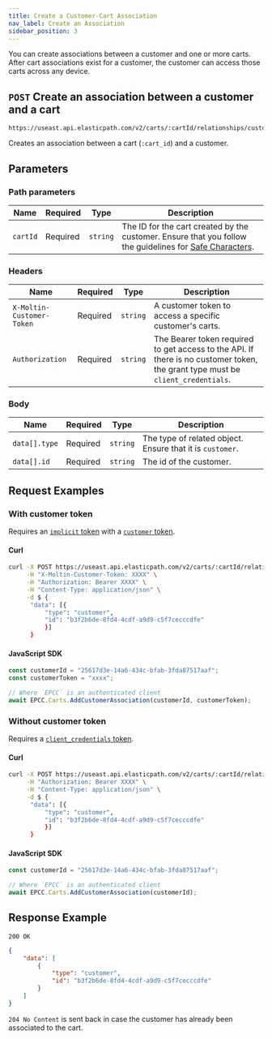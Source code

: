 ```yaml
---
title: Create a Customer-Cart Association
nav_label: Create an Association
sidebar_position: 3
---
```


You can create associations between a customer and one or more carts. After cart associations exist for a customer, the customer can access those carts across any device.

## `POST` Create an association between a customer and a cart

```http
https://useast.api.elasticpath.com/v2/carts/:cartId/relationships/customers
```

Creates an association between a cart (`:cart_id`) and a customer.

## Parameters

### Path parameters

| Name     | Required | Type     | Description                                                                                                                                   |
| -------- | -------- | -------- | --------------------------------------------------------------------------------------------------------------------------------------------- |
| `cartId` | Required | `string` | The ID for the cart created by the customer. Ensure that you follow the guidelines for [Safe Characters](/guides/Getting%20Started/api-overview/safe-characters). |

### Headers

| Name                      | Required | Type     | Description                                                                                                                    |
| ------------------------- | -------- | -------- |--------------------------------------------------------------------------------------------------------------------------------|
| `X-Moltin-Customer-Token` | Required | `string` | A customer token to access a specific customer's carts.                                                                        |
| `Authorization`           | Required | `string` | The Bearer token required to get access to the API. If there is no customer token, the grant type must be `client_credentials`. |

### Body

| Name          | Required | Type     | Description                                               |
| ------------- | -------- | -------- | --------------------------------------------------------- |
| `data[].type` | Required | `string` | The type of related object. Ensure that it is `customer`. |
| `data[].id`   | Required | `string` | The id of the customer.                                   |

## Request Examples

### With customer token

Requires an [`implicit` token](/guides/Getting%20Started/authentication/Tokens/implicit-token) with a [`customer` token](/docs/customer-management/customer-managment-api/customer-tokens).

#### Curl

```bash
curl -X POST https://useast.api.elasticpath.com/v2/carts/:cartId/relationships/customers \
     -H "X-Moltin-Customer-Token: XXXX" \
     -H "Authorization: Bearer XXXX" \
     -H "Content-Type: application/json" \
     -d $ {
      "data": [{
          "type": "customer",
          "id": "b3f2b6de-8fd4-4cdf-a9d9-c5f7cecccdfe"
          }]
      }
```

#### JavaScript SDK

```javascript
const customerId = "25617d3e-14a6-434c-bfab-3fda87517aaf";
const customerToken = "xxxx";

// Where `EPCC` is an authenticated client
await EPCC.Carts.AddCustomerAssociation(customerId, customerToken);
```

### Without customer token

Requires a [`client_credentials` token](/guides/Getting%20Started/authentication/Tokens/client-credential-token).

#### Curl

```bash
curl -X POST https://useast.api.elasticpath.com/v2/carts/:cartId/relationships/customers \
     -H "Authorization: Bearer XXXX" \
     -H "Content-Type: application/json" \
     -d $ {
      "data": [{
          "type": "customer",
          "id": "b3f2b6de-8fd4-4cdf-a9d9-c5f7cecccdfe"
          }]
      }
```

#### JavaScript SDK

```javascript
const customerId = "25617d3e-14a6-434c-bfab-3fda87517aaf";

// Where `EPCC` is an authenticated client
await EPCC.Carts.AddCustomerAssociation(customerId);
```

## Response Example

`200 OK`

```json
{
    "data": [
        {
            "type": "customer",
            "id": "b3f2b6de-8fd4-4cdf-a9d9-c5f7cecccdfe"
        }
    ]
}
```

`204 No Content` is sent back in case the customer has already been associated to the cart.
